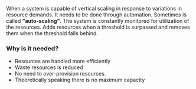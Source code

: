 When a system is capable of vertical scaling in response to variations in resource demands. It needs to be done through automation. Sometimes is called **"auto-scaling"**.
The system is constantly monitored for utilization of the resources. Adds resources when a threshold is surpassed and removes them when the threshold falls behind.

### Why is it needed?
* Resources are handled more efficiently
* Waste resources is reduced
* No need to over-provision resources.
* Theoretically speaking there is no maximum capacity

